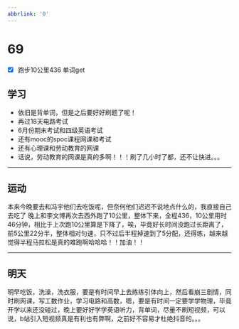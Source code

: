 ```yaml
---
abbrlink: '0'
---
```

# 69

- [x] 跑步10公里436 单词get

## 学习

- 依旧是背单词，但是之后要好好刷题了呢！
- 再过18天电路考试
- 6月份期末考试和四级英语考试
- 还有mooc的spoc课程网课和考试
- 还有心理课和劳动教育的网课
- 话说，劳动教育的网课是真的多啊！！！刷了几小时了都，还不让快进。。。

***

## 运动

本来今晚要去和冯宇他们去吃饭呢，但奈何他们迟迟不说地点什么的，我直接自己去吃了
晚上和李文博再次去西外跑了10公里，整体下来，全程436，10公里用时46分钟，相比于上次跑10公里算是下降了，唉，毕竟好长时间没跑过长距离了，前5公里22分半，整体相对匀速，只不过后半程掉速到了5分配，还得练，越来越觉得半程马拉松是真的难跑啊哈哈哈！！加油！！
***

## 明天

明早吃饭，洗澡，洗衣服，要是有时间早上去练练引体向上，然后看崩三剧情，同时刷网课，写工数作业，学习电路和高数，嗯，要是有时间一定要学学物理，毕竟开学以来还没碰过，晚上要好好学学英语听力，背单词，尽量不刷短视频，可以说，b站引入短视频真是有利也有弊啊，之前好不容易才杜绝抖音的。。。
